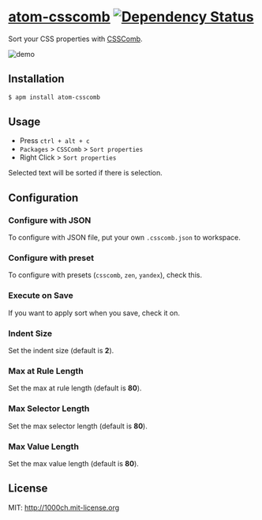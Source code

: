 # [atom-csscomb](https://atom.io/packages/atom-csscomb) [![Dependency Status](https://david-dm.org/1000ch/atom-csscomb.svg)](https://david-dm.org/1000ch/atom-csscomb)

Sort your CSS properties with [CSSComb](https://github.com/csscomb/csscomb.js).

![demo](https://raw.githubusercontent.com/1000ch/atom-csscomb/master/demo.gif)

## Installation

```bash
$ apm install atom-csscomb
```

## Usage

- Press `ctrl + alt + c`
- `Packages` > `CSSComb` > `Sort properties`
- Right Click > `Sort properties`

Selected text will be sorted if there is selection.

## Configuration

### Configure with JSON

To configure with JSON file, put your own `.csscomb.json` to workspace.

### Configure with preset

To configure with presets (`csscomb`, `zen`, `yandex`), check this.

### Execute on Save

If you want to apply sort when you save, check it on.

### Indent Size

Set the indent size (default is **2**).

### Max at Rule Length

Set the max at rule length (default is **80**).

### Max Selector Length

Set the max selector length (default is **80**).

### Max Value Length

Set the max value length (default is **80**).

## License

MIT: http://1000ch.mit-license.org
